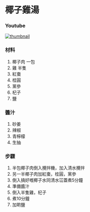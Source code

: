 # 椰子雞湯

### Youtube
[![thumbnail](https://i.ytimg.com/vi/n8LUUtjMG6A/hq2.jpg)](https://youtube.com/shorts/n8LUUtjMG6A)

### 材料
1. 椰子肉 一包
2. 雞 半隻
3. 紅棗
4. 桂圓
5. 黨參
6. 杞子
7. 鹽

### 醬汁
1. 砂姜
2. 辣椒
3. 青檸檬
4. 生抽

### 步驟
1. 半包椰子肉倒入攪拌機，加入清水攪拌
2. 另一半椰子肉加紅棗，桂圓，黨參
3. 倒入搞好嘅椰子水同清水冚蓋煮5分鐘
4. 準備醬汁
5. 倒入半隻雞，杞子
6. 煮10分鐘
7. 加啲鹽
